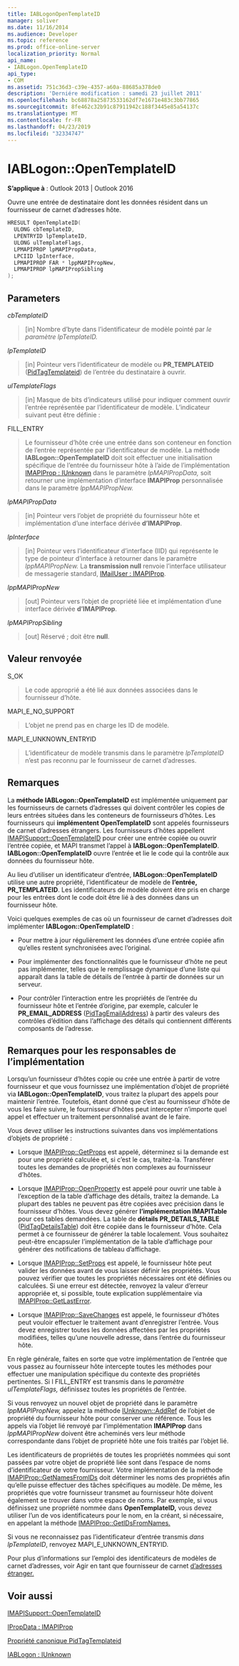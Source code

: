 ```yaml
---
title: IABLogonOpenTemplateID
manager: soliver
ms.date: 11/16/2014
ms.audience: Developer
ms.topic: reference
ms.prod: office-online-server
localization_priority: Normal
api_name:
- IABLogon.OpenTemplateID
api_type:
- COM
ms.assetid: 751c36d3-c39e-4357-a60a-88685a378de0
description: 'Derniére modification : samedi 23 juillet 2011'
ms.openlocfilehash: bc68878a25873533162df7e1671e483c3bb77865
ms.sourcegitcommit: 8fe462c32b91c87911942c188f3445e85a54137c
ms.translationtype: MT
ms.contentlocale: fr-FR
ms.lasthandoff: 04/23/2019
ms.locfileid: "32334747"
---
```

# <a name="iablogonopentemplateid"></a>IABLogon::OpenTemplateID

  
  
**S’applique à** : Outlook 2013 | Outlook 2016 
  
Ouvre une entrée de destinataire dont les données résident dans un fournisseur de carnet d’adresses hôte.
  
```cpp
HRESULT OpenTemplateID(
  ULONG cbTemplateID,
  LPENTRYID lpTemplateID,
  ULONG ulTemplateFlags,
  LPMAPIPROP lpMAPIPropData,
  LPCIID lpInterface,
  LPMAPIPROP FAR * lppMAPIPropNew,
  LPMAPIPROP lpMAPIPropSibling
);
```

## <a name="parameters"></a>Parameters

 _cbTemplateID_
  
> [in] Nombre d’byte dans l’identificateur de modèle pointé par _le paramètre lpTemplateID._ 
    
 _lpTemplateID_
  
> [in] Pointeur vers l’identificateur de modèle ou **PR_TEMPLATEID** ([PidTagTemplateid](pidtagtemplateid-canonical-property.md)) de l’entrée du destinataire à ouvrir.
    
 _ulTemplateFlags_
  
> [in] Masque de bits d’indicateurs utilisé pour indiquer comment ouvrir l’entrée représentée par l’identificateur de modèle. L’indicateur suivant peut être définie :
    
FILL_ENTRY 
  
> Le fournisseur d’hôte crée une entrée dans son conteneur en fonction de l’entrée représentée par l’identificateur de modèle. La méthode **IABLogon::OpenTemplateID** doit soit effectuer une initialisation spécifique de l’entrée du fournisseur hôte à l’aide de l’implémentation [IMAPIProp : IUnknown](imapipropiunknown.md) dans le paramètre _lpMAPIPropData,_ soit retourner une implémentation d’interface **IMAPIProp** personnalisée dans le paramètre _lppMAPIPropNew._ 
    
 _lpMAPIPropData_
  
> [in] Pointeur vers l’objet de propriété du fournisseur hôte et implémentation d’une interface dérivée **d’IMAPIProp**.
    
 _lpInterface_
  
> [in] Pointeur vers l’identificateur d’interface (IID) qui représente le type de pointeur d’interface à retourner dans le paramètre _lppMAPIPropNew._ La **transmission null** renvoie l’interface utilisateur de messagerie standard, [IMailUser : IMAPIProp](imailuserimapiprop.md).
    
 _lppMAPIPropNew_
  
> [out] Pointeur vers l’objet de propriété liée et implémentation d’une interface dérivée **d’IMAPIProp**.
    
 _lpMAPIPropSibling_
  
> [out] Réservé ; doit être **null**.
    
## <a name="return-value"></a>Valeur renvoyée

S_OK 
  
> Le code approprié a été lié aux données associées dans le fournisseur d’hôte.
    
MAPI_E_NO_SUPPORT 
  
> L’objet ne prend pas en charge les ID de modèle.
    
MAPI_E_UNKNOWN_ENTRYID 
  
> L’identificateur de modèle transmis dans le paramètre  _lpTemplateID_ n’est pas reconnu par le fournisseur de carnet d’adresses. 
    
## <a name="remarks"></a>Remarques

La **méthode IABLogon::OpenTemplateID** est implémentée uniquement par les fournisseurs de carnets d’adresses qui doivent contrôler les copies de leurs entrées situées dans les conteneurs de fournisseurs d’hôtes. Les fournisseurs qui **implémentent OpenTemplateID** sont appelés fournisseurs de carnet d’adresses étrangers. Les fournisseurs d’hôtes appellent [IMAPISupport::OpenTemplateID](imapisupport-opentemplateid.md) pour créer une entrée copiée ou ouvrir l’entrée copiée, et MAPI transmet l’appel à **IABLogon::OpenTemplateID**. **IABLogon::OpenTemplateID** ouvre l’entrée et lie le code qui la contrôle aux données du fournisseur hôte. 
  
Au lieu d’utiliser un identificateur d’entrée, **IABLogon::OpenTemplateID** utilise une autre propriété, l’identificateur de modèle de **l’entrée, PR_TEMPLATEID**. Les identificateurs de modèle doivent être pris en charge pour les entrées dont le code doit être lié à des données dans un fournisseur hôte.
  
Voici quelques exemples de cas où un fournisseur de carnet d’adresses doit implémenter **IABLogon::OpenTemplateID** : 
  
- Pour mettre à jour régulièrement les données d’une entrée copiée afin qu’elles restent synchronisées avec l’original.
    
- Pour implémenter des fonctionnalités que le fournisseur d’hôte ne peut pas implémenter, telles que le remplissage dynamique d’une liste qui apparaît dans la table de détails de l’entrée à partir de données sur un serveur.
    
- Pour contrôler l’interaction entre les propriétés de l’entrée du fournisseur hôte et l’entrée d’origine, par exemple, calculer le **PR_EMAIL_ADDRESS** ([PidTagEmailAddress](pidtagemailaddress-canonical-property.md)) à partir des valeurs des contrôles d’édition dans l’affichage des détails qui contiennent différents composants de l’adresse.
    
## <a name="notes-to-implementers"></a>Remarques pour les responsables de l’implémentation

Lorsqu’un fournisseur d’hôtes copie ou crée une entrée à partir de votre fournisseur et que vous fournissez une implémentation d’objet de propriété via **IABLogon::OpenTemplateID**, vous traitez la plupart des appels pour maintenir l’entrée. Toutefois, étant donné que c’est au fournisseur d’hôte de vous les faire suivre, le fournisseur d’hôtes peut intercepter n’importe quel appel et effectuer un traitement personnalisé avant de le faire.
  
Vous devez utiliser les instructions suivantes dans vos implémentations d’objets de propriété :
  
- Lorsque [IMAPIProp::GetProps](imapiprop-getprops.md) est appelé, déterminez si la demande est pour une propriété calculée et, si c’est le cas, traitez-la. Transférer toutes les demandes de propriétés non complexes au fournisseur d’hôtes. 
    
- Lorsque [IMAPIProp::OpenProperty](imapiprop-openproperty.md) est appelé pour ouvrir une table à l’exception de la table d’affichage des détails, traitez la demande. La plupart des tables ne peuvent pas être copiées avec précision dans le fournisseur d’hôtes. Vous devez générer **l’implémentation IMAPITable** pour ces tables demandées. La table de **détails PR_DETAILS_TABLE** ([PidTagDetailsTable](pidtagdetailstable-canonical-property.md)) doit être copiée dans le fournisseur d’hôte. Cela permet à ce fournisseur de générer la table localement. Vous souhaitez peut-être encapsuler l’implémentation de la table d’affichage pour générer des notifications de tableau d’affichage. 
    
- Lorsque [IMAPIProp::SetProps](imapiprop-setprops.md) est appelé, le fournisseur hôte peut valider les données avant de vous laisser définir les propriétés. Vous pouvez vérifier que toutes les propriétés nécessaires ont été définies ou calculées. Si une erreur est détectée, renvoyez la valeur d’erreur appropriée et, si possible, toute explication supplémentaire via [IMAPIProp::GetLastError](imapiprop-getlasterror.md).
    
- Lorsque [IMAPIProp::SaveChanges](imapiprop-savechanges.md) est appelé, le fournisseur d’hôtes peut vouloir effectuer le traitement avant d’enregistrer l’entrée. Vous devez enregistrer toutes les données affectées par les propriétés modifiées, telles qu’une nouvelle adresse, dans l’entrée du fournisseur hôte. 
    
En règle générale, faites en sorte que votre implémentation de l’entrée que vous passez au fournisseur hôte intercepte toutes les méthodes pour effectuer une manipulation spécifique du contexte des propriétés pertinentes. Si l FILL_ENTRY est transmis dans le  _paramètre ulTemplateFlags,_ définissez toutes les propriétés de l’entrée. 
  
Si vous renvoyez un nouvel objet de propriété dans le paramètre  _lppMAPIPropNew,_ appelez la méthode [IUnknown::AddRef](https://msdn.microsoft.com/library/ms691379%28VS.85%29.aspx) de l’objet de propriété du fournisseur hôte pour conserver une référence. Tous les appels via l’objet lié renvoyé par l’implémentation **IMAPIProp** dans  _lppMAPIPropNew_ doivent être acheminés vers leur méthode correspondante dans l’objet de propriété hôte une fois traités par l’objet lié. 
  
Les identificateurs de propriétés de toutes les propriétés nommées qui sont passées par votre objet de propriété liée sont dans l’espace de noms d’identificateur de votre fournisseur. Votre implémentation de la méthode [IMAPIProp::GetNamesFromIDs](imapiprop-getnamesfromids.md) doit déterminer les noms des propriétés afin qu’elle puisse effectuer des tâches spécifiques au modèle. De même, les propriétés que votre fournisseur transmet au fournisseur hôte doivent également se trouver dans votre espace de noms. Par exemple, si vous définissez une propriété nommée dans **OpenTemplateID,** vous devez utiliser l’un de vos identificateurs pour le nom, en la créant, si nécessaire, en appelant la méthode [IMAPIProp::GetIDsFromNames.](imapiprop-getidsfromnames.md) 
  
Si vous ne reconnaissez pas l’identificateur d’entrée transmis  _dans lpTemplateID_, renvoyez MAPI_E_UNKNOWN_ENTRYID.
  
Pour plus d’informations sur l’emploi des identificateurs de modèles de carnet d’adresses, voir Agir en tant que fournisseur de carnet [d’adresses étranger.](acting-as-a-foreign-address-book-provider.md)
  
## <a name="see-also"></a>Voir aussi



[IMAPISupport::OpenTemplateID](imapisupport-opentemplateid.md)
  
[IPropData : IMAPIProp](ipropdataimapiprop.md)
  
[Propriété canonique PidTagTemplateid](pidtagtemplateid-canonical-property.md)
  
[IABLogon : IUnknown](iablogoniunknown.md)

